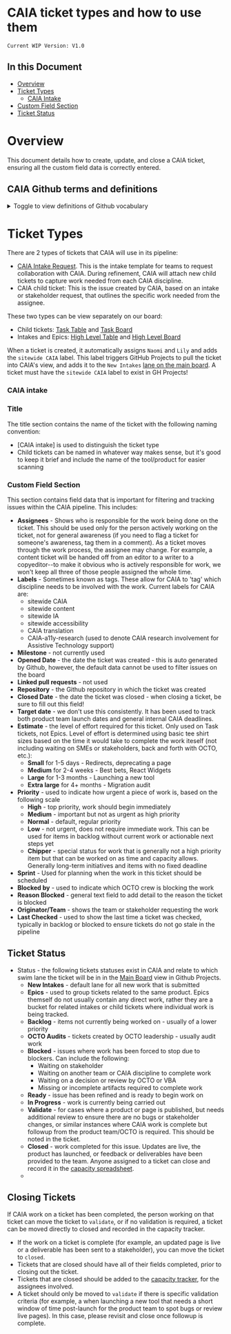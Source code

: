 # CAIA ticket types and how to use them
`Current WIP Version: V1.0`

## In this Document
- [Overview](https://github.com/department-of-veterans-affairs/va.gov-team/blob/master/teams/CAIA/Ops/Anatomy%20of%20a%20CAIA%20ticket.md#overview)
- [Ticket Types](https://github.com/department-of-veterans-affairs/va.gov-team/blob/master/teams/CAIA/Ops/Anatomy%20of%20a%20CAIA%20ticket.md#ticket-types)
    - [CAIA Intake](https://github.com/department-of-veterans-affairs/va.gov-team/blob/master/teams/CAIA/Ops/Anatomy%20of%20a%20CAIA%20ticket.md#caia-intake)
- [Custom Field Section](https://github.com/department-of-veterans-affairs/va.gov-team/blob/master/teams/CAIA/Ops/Anatomy%20of%20a%20CAIA%20ticket.md#custom-field-section)
- [Ticket Status](https://github.com/department-of-veterans-affairs/va.gov-team/blob/master/teams/CAIA/Ops/Anatomy%20of%20a%20CAIA%20ticket.md#ticket-status)

# Overview

This document details how to create, update, and close a CAIA ticket, ensuring all the custom field data is correctly entered.

## CAIA Github terms and definitions

<details><summary>Toggle to view definitions of Github vocabulary</summary>

| **Term** | Definition |
|------------------------|------------------|
| **Issue**                   | An issue is a discreet, well defined unit of work for a team or project. In Github, they are synonymous with tickets - that is, a ticket will usually contain a single well defined issue.| 
| **Ticket**                   | Tickets contain the details of the issue and the steps or work required to meet the definition of done.|
| **Epic**                   |     An overarching "bucket" of work that contains individual `Issues`. CAIA uses Epics to group work by product. | 
| **Task**                   |     In Github, a task is an individual work item, usually assignable to someone, who will then complete that item and check it off. Tasks can be used as a simple checklist, or converted into issues. Task lists can connect to existing issues as well as tasks converted into issues. An issue can appear in multiple task lists, simply by connecting it with the issue number. Regardless if a task is a plain text task or an issue, when it is unchecked, it is open and when it is checked, it is closed. The tickets that are connected to tasks are tracking tasks. GHP will show the number of tasks completed in an issue, and the overall progress as a percentage. You can also use multiple task lists in one ticket for different parts of your project. [Learn more about tasks from GitHub.](https://docs.github.com/en/get-started/writing-on-github/working-with-advanced-formatting/about-task-lists) | 
| **Repository**                   |     A place where a project’s files, version history, and resources live. CAIA operates in the VA.gov-team repository.| 
| **Pipeline**                   |     A pipeline is a collection or series of workflows that defines the status of work being done at a given point in the work process. The CAIA Pipeline consists of distinct stages that help define the status of work while it is with our team. The starting point for our pipeline is `New Intakes` and the end point is `Closed`.| 
| **Refinement**                   |     The process of reviewing and assessing tickets in the various stages of the CAIA pipeline (Ready, Backlog, etc.) in an effort to progress them through the pipeline to a closed status. | 

</details>

# Ticket Types
There are 2 types of tickets that CAIA will use in its pipeline:

- [CAIA Intake Request]([https://github.com/department-of-veterans-affairs/va.gov-team/issues/new?assignees=strelichl%2C+coforma-terry&labels=sitewide+CAIA%2C+sitewide+content-product+support&projects=&template=sitewide-content-intake-form.md&title=%3CType+of+Request%3E+from+%3CTeam%3E](https://github.com/department-of-veterans-affairs/va.gov-team/issues/new?assignees=strelichl%2CNaomiPMC&labels=sitewide+CAIA&projects=&template=CAIA-intake-form.md&title=%5BCAIA+Intake%5D+%3CTeam+Name%3E%3A+%3CInitiative+Name%3E)).  This is the intake template for teams to request collaboration with CAIA. During refinement, CAIA will attach new child tickets to capture work needed from each CAIA discipline.
- CAIA child ticket: This is the issue created by CAIA, based on an intake or stakeholder request, that outlines the specific work needed from the assignee.

These two types can be view separately on our board: 
- Child tickets: [Task Table](https://github.com/orgs/department-of-veterans-affairs/projects/929/views/1) and [Task Board](https://github.com/orgs/department-of-veterans-affairs/projects/929/views/74)
- Intakes and Epics: [High Level Table](https://github.com/orgs/department-of-veterans-affairs/projects/929/views/75) and [High Level Board](https://github.com/orgs/department-of-veterans-affairs/projects/929/views/72)

When a ticket is created, it automatically assigns `Naomi` and `Lily` and adds the `sitewide CAIA` label. This label triggers GitHub Projects to pull the ticket into CAIA's view, and adds it to the `New Intakes` [lane on the main board](https://github.com/orgs/department-of-veterans-affairs/projects/929/views/1). A ticket must have the `sitewide CAIA` label to exist in GH Projects!

### CAIA intake

### Title
The title section contains the name of the ticket with the following naming convention:

- [CAIA intake] is used to distinguish the ticket type
- Child tickets can be named in whatever way makes sense, but it's good to keep it brief and include the name of the tool/product for easier scanning

### Custom Field Section
This section contains field data that is important for filtering and tracking issues within the CAIA pipeline. This includes:

- **Assignees** - Shows who is responsible for the work being done on the ticket. This should be used only for the person actively working on the ticket, not for general awareness (if you need to flag a ticket for someone's awareness, tag them in a comment). As a ticket moves through the work process, the assignee may change. For example, a content ticket will be handed off from an editor to a writer to a copyeditor--to make it obvious who is actively responsible for work, we won't keep all three of those people assigned the whole time.
- **Labels** - Sometimes known as tags. These allow for CAIA to 'tag' which discipline needs to be involved with the work. Current labels for CAIA are:
  - sitewide CAIA
  - sitewide content
  - sitewide IA
  - sitewide accessibility
  - CAIA translation 
  - CAIA-a11y-research (used to denote CAIA research involvement for Assistive Technology support)
- **Milestone** - not currently used
- **Opened Date** - the date the ticket was created - this is auto generated by Github, however, the default data cannot be used to filter issues on the board
- **Linked pull requests** - not used
- **Repository** - the Github repository in which the ticket was created
- **Closed Date** - the date the ticket was closed - when closing a ticket, be sure to fill out this field!
- **Target date** - we don't use this consistently. It has been used to track both product team launch dates and general internal CAIA deadlines.
- **Estimate** - the level of effort required for this ticket. Only used on Task tickets, not Epics. Level of effort is determined using basic tee shirt sizes based on the time it would take to complete the work iteself (not including waiting on SMEs or stakeholders, back and forth with OCTO, etc.):
  - **Small** for 1-5 days - Redirects, deprecating a page
  - **Medium** for 2-4 weeks - Best bets, React Widgets
  - **Large** for 1-3 months - Launching a new tool
  - **Extra large** for 4+ months -  Migration audit
- **Priority** - used to indicate how urgent a piece of work is, based on the following scale
  - **High** - top priority, work should begin immediately
  - **Medium** - important but not as urgent as high priority
  - **Normal** - default, regular priority
  - **Low** - not urgent, does not require immediate work. This can be used for items in backlog without current work or actionable next steps yet
  - **Chipper** - special status for work that is generally not a high priority item but that can be worked on as time and capacity allows. Generally long-term initiatives and items with no fixed deadline
- **Sprint** - Used for planning when the work in this ticket should be scheduled
- **Blocked by** - used to indicate which OCTO crew is blocking the work
- **Reason Blocked** - general text field to  add detail to the reason the ticket is blocked
- **Originator/Team** - shows the team or stakeholder requesting the work
- **Last Checked** - used to show the last time a ticket was checked, typically in backlog or blocked to ensure tickets do not go stale in the pipeline

## Ticket Status
- Status - the following tickets statuses exist in CAIA and relate to which swim lane the ticket will be in in the [Main Board](https://github.com/orgs/department-of-veterans-affairs/projects/929/views/46) view in Github Projects.
  -  **New Intakes** - default lane for all new work that is submitted
  -  **Epics** - used to group tickets related to the same product. Epics themself do not usually contain any direct work, rather they are a bucket for related intakes or child tickets where individual work is being tracked.
  -  **Backlog** - items not currently being worked on - usually of a lower priority
  -  **OCTO Audits** - tickets created by OCTO leadership - usually audit work
  -  **Blocked** - issues where work has been forced to stop due to blockers. Can include the following:
      -  Waiting on stakeholder
      -  Waiting on another team or CAIA discipline to complete work
      -  Waiting on a decision or review by OCTO or VBA
      -  Missing or incomplete artifacts required to complete work
  -  **Ready** - issue has been refined and is ready to begin work on
  -  **In Progress** - work is currently being carried out
  -  **Validate** - for cases where a product or page is published, but needs additional review to ensure there are no bugs or stakeholder changes, or similar instances where CAIA work is complete but followup from the product team/OCTO is required. This should be noted in the ticket. 
  -  **Closed** - work completed for this issue. Updates are live, the product has launched, or feedback or deliverables have been provided to the team. Anyone assigned to a ticket can close and record it in the [capacity spreadsheet](https://docs.google.com/spreadsheets/d/1D1gNZlAIYbOIL9epKA_AadT5rdDCIu5IweRbRxDf288/edit#gid=623845405).
  -  
## Closing Tickets
If  CAIA work on a ticket has been completed, the person working on that ticket can move the ticket to `validate`, or if no validation is required, a ticket can be moved directly to closed and recorded in the capacity tracker.

- If the work on a ticket is complete (for example, an updated page is live or a deliverable has been sent to a stakeholder), you can move the ticket to `closed`.
- Tickets that are closed should have all of their fields completed, prior to closing out the ticket.
- Tickets that are closed should be added to the [capacity tracker]([url](https://docs.google.com/spreadsheets/d/1D1gNZlAIYbOIL9epKA_AadT5rdDCIu5IweRbRxDf288/edit#gid=623845405)), for the assignees involved.
- A ticket should only be moved to `validate` if there is specific validation criteria (for example, a when launching a new tool that needs a short window of time post-launch for the product team to spot bugs or review live pages). In this case, please revisit and close once followup is complete.







